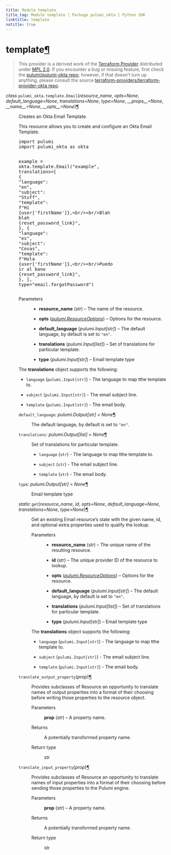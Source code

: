 ```yaml
---
title: Module template
title_tag: Module template | Package pulumi_okta | Python SDK
linktitle: template
notitle: true
---
```


<div class="section" id="template">
<h1>template<a class="headerlink" href="#template" title="Permalink to this headline">¶</a></h1>
<blockquote>
<div><p>This provider is a derived work of the <a class="reference external" href="https://github.com/terraform-providers/terraform-provider-okta">Terraform Provider</a> distributed under
<a class="reference external" href="https://www.mozilla.org/en-US/MPL/2.0/">MPL 2.0</a>. If you encounter a bug or missing feature, first check the
<a class="reference external" href="https://github.com/pulumi/pulumi-okta/issues">pulumi/pulumi-okta repo</a>; however, if that doesn’t turn up
anything, please consult the source <a class="reference external" href="https://github.com/terraform-providers/terraform-provider-okta/issues">terraform-providers/terraform-provider-okta repo</a>.</p>
</div></blockquote>
<span class="target" id="module-pulumi_okta.template"></span><dl class="py class">
<dt id="pulumi_okta.template.Email">
<em class="property">class </em><code class="sig-prename descclassname">pulumi_okta.template.</code><code class="sig-name descname">Email</code><span class="sig-paren">(</span><em class="sig-param"><span class="n">resource_name</span></em>, <em class="sig-param"><span class="n">opts</span><span class="o">=</span><span class="default_value">None</span></em>, <em class="sig-param"><span class="n">default_language</span><span class="o">=</span><span class="default_value">None</span></em>, <em class="sig-param"><span class="n">translations</span><span class="o">=</span><span class="default_value">None</span></em>, <em class="sig-param"><span class="n">type</span><span class="o">=</span><span class="default_value">None</span></em>, <em class="sig-param"><span class="n">__props__</span><span class="o">=</span><span class="default_value">None</span></em>, <em class="sig-param"><span class="n">__name__</span><span class="o">=</span><span class="default_value">None</span></em>, <em class="sig-param"><span class="n">__opts__</span><span class="o">=</span><span class="default_value">None</span></em><span class="sig-paren">)</span><a class="headerlink" href="#pulumi_okta.template.Email" title="Permalink to this definition">¶</a></dt>
<dd><p>Creates an Okta Email Template.</p>
<p>This resource allows you to create and configure an Okta Email Template.</p>
<div class="highlight-python notranslate"><div class="highlight"><pre><span></span><span class="kn">import</span> <span class="nn">pulumi</span>
<span class="kn">import</span> <span class="nn">pulumi_okta</span> <span class="k">as</span> <span class="nn">okta</span>

<span class="n">example</span> <span class="o">=</span> <span class="n">okta</span><span class="o">.</span><span class="n">template</span><span class="o">.</span><span class="n">Email</span><span class="p">(</span><span class="s2">&quot;example&quot;</span><span class="p">,</span>
    <span class="n">translations</span><span class="o">=</span><span class="p">[</span>
        <span class="p">{</span>
            <span class="s2">&quot;language&quot;</span><span class="p">:</span> <span class="s2">&quot;en&quot;</span><span class="p">,</span>
            <span class="s2">&quot;subject&quot;</span><span class="p">:</span> <span class="s2">&quot;Stuff&quot;</span><span class="p">,</span>
            <span class="s2">&quot;template&quot;</span><span class="p">:</span> <span class="sa">f</span><span class="s2">&quot;Hi </span><span class="si">{</span><span class="n">user</span><span class="p">[</span><span class="s1">&#39;firstName&#39;</span><span class="p">]</span><span class="si">}</span><span class="s2">,&lt;br/&gt;&lt;br/&gt;Blah blah </span><span class="si">{</span><span class="n">reset_password_link</span><span class="si">}</span><span class="s2">&quot;</span><span class="p">,</span>
        <span class="p">},</span>
        <span class="p">{</span>
            <span class="s2">&quot;language&quot;</span><span class="p">:</span> <span class="s2">&quot;es&quot;</span><span class="p">,</span>
            <span class="s2">&quot;subject&quot;</span><span class="p">:</span> <span class="s2">&quot;Cosas&quot;</span><span class="p">,</span>
            <span class="s2">&quot;template&quot;</span><span class="p">:</span> <span class="sa">f</span><span class="s2">&quot;Hola </span><span class="si">{</span><span class="n">user</span><span class="p">[</span><span class="s1">&#39;firstName&#39;</span><span class="p">]</span><span class="si">}</span><span class="s2">,&lt;br/&gt;&lt;br/&gt;Puedo ir al bano </span><span class="si">{</span><span class="n">reset_password_link</span><span class="si">}</span><span class="s2">&quot;</span><span class="p">,</span>
        <span class="p">},</span>
    <span class="p">],</span>
    <span class="nb">type</span><span class="o">=</span><span class="s2">&quot;email.forgotPassword&quot;</span><span class="p">)</span>
</pre></div>
</div>
<dl class="field-list simple">
<dt class="field-odd">Parameters</dt>
<dd class="field-odd"><ul class="simple">
<li><p><strong>resource_name</strong> (<em>str</em>) – The name of the resource.</p></li>
<li><p><strong>opts</strong> (<a class="reference internal" href="../../pulumi/#pulumi.ResourceOptions" title="pulumi.ResourceOptions"><em>pulumi.ResourceOptions</em></a>) – Options for the resource.</p></li>
<li><p><strong>default_language</strong> (<em>pulumi.Input</em><em>[</em><em>str</em><em>]</em>) – The default language, by default is set to <code class="docutils literal notranslate"><span class="pre">&quot;en&quot;</span></code>.</p></li>
<li><p><strong>translations</strong> (<em>pulumi.Input</em><em>[</em><em>list</em><em>]</em>) – Set of translations for particular template.</p></li>
<li><p><strong>type</strong> (<em>pulumi.Input</em><em>[</em><em>str</em><em>]</em>) – Email template type</p></li>
</ul>
</dd>
</dl>
<p>The <strong>translations</strong> object supports the following:</p>
<ul class="simple">
<li><p><code class="docutils literal notranslate"><span class="pre">language</span></code> (<code class="docutils literal notranslate"><span class="pre">pulumi.Input[str]</span></code>) - The language to map tthe template to.</p></li>
<li><p><code class="docutils literal notranslate"><span class="pre">subject</span></code> (<code class="docutils literal notranslate"><span class="pre">pulumi.Input[str]</span></code>) - The email subject line.</p></li>
<li><p><code class="docutils literal notranslate"><span class="pre">template</span></code> (<code class="docutils literal notranslate"><span class="pre">pulumi.Input[str]</span></code>) - The email body.</p></li>
</ul>
<dl class="py attribute">
<dt id="pulumi_okta.template.Email.default_language">
<code class="sig-name descname">default_language</code><em class="property">: pulumi.Output[str]</em><em class="property"> = None</em><a class="headerlink" href="#pulumi_okta.template.Email.default_language" title="Permalink to this definition">¶</a></dt>
<dd><p>The default language, by default is set to <code class="docutils literal notranslate"><span class="pre">&quot;en&quot;</span></code>.</p>
</dd></dl>

<dl class="py attribute">
<dt id="pulumi_okta.template.Email.translations">
<code class="sig-name descname">translations</code><em class="property">: pulumi.Output[list]</em><em class="property"> = None</em><a class="headerlink" href="#pulumi_okta.template.Email.translations" title="Permalink to this definition">¶</a></dt>
<dd><p>Set of translations for particular template.</p>
<ul class="simple">
<li><p><code class="docutils literal notranslate"><span class="pre">language</span></code> (<code class="docutils literal notranslate"><span class="pre">str</span></code>) - The language to map tthe template to.</p></li>
<li><p><code class="docutils literal notranslate"><span class="pre">subject</span></code> (<code class="docutils literal notranslate"><span class="pre">str</span></code>) - The email subject line.</p></li>
<li><p><code class="docutils literal notranslate"><span class="pre">template</span></code> (<code class="docutils literal notranslate"><span class="pre">str</span></code>) - The email body.</p></li>
</ul>
</dd></dl>

<dl class="py attribute">
<dt id="pulumi_okta.template.Email.type">
<code class="sig-name descname">type</code><em class="property">: pulumi.Output[str]</em><em class="property"> = None</em><a class="headerlink" href="#pulumi_okta.template.Email.type" title="Permalink to this definition">¶</a></dt>
<dd><p>Email template type</p>
</dd></dl>

<dl class="py method">
<dt id="pulumi_okta.template.Email.get">
<em class="property">static </em><code class="sig-name descname">get</code><span class="sig-paren">(</span><em class="sig-param"><span class="n">resource_name</span></em>, <em class="sig-param"><span class="n">id</span></em>, <em class="sig-param"><span class="n">opts</span><span class="o">=</span><span class="default_value">None</span></em>, <em class="sig-param"><span class="n">default_language</span><span class="o">=</span><span class="default_value">None</span></em>, <em class="sig-param"><span class="n">translations</span><span class="o">=</span><span class="default_value">None</span></em>, <em class="sig-param"><span class="n">type</span><span class="o">=</span><span class="default_value">None</span></em><span class="sig-paren">)</span><a class="headerlink" href="#pulumi_okta.template.Email.get" title="Permalink to this definition">¶</a></dt>
<dd><p>Get an existing Email resource’s state with the given name, id, and optional extra
properties used to qualify the lookup.</p>
<dl class="field-list simple">
<dt class="field-odd">Parameters</dt>
<dd class="field-odd"><ul class="simple">
<li><p><strong>resource_name</strong> (<em>str</em>) – The unique name of the resulting resource.</p></li>
<li><p><strong>id</strong> (<em>str</em>) – The unique provider ID of the resource to lookup.</p></li>
<li><p><strong>opts</strong> (<a class="reference internal" href="../../pulumi/#pulumi.ResourceOptions" title="pulumi.ResourceOptions"><em>pulumi.ResourceOptions</em></a>) – Options for the resource.</p></li>
<li><p><strong>default_language</strong> (<em>pulumi.Input</em><em>[</em><em>str</em><em>]</em>) – The default language, by default is set to <code class="docutils literal notranslate"><span class="pre">&quot;en&quot;</span></code>.</p></li>
<li><p><strong>translations</strong> (<em>pulumi.Input</em><em>[</em><em>list</em><em>]</em>) – Set of translations for particular template.</p></li>
<li><p><strong>type</strong> (<em>pulumi.Input</em><em>[</em><em>str</em><em>]</em>) – Email template type</p></li>
</ul>
</dd>
</dl>
<p>The <strong>translations</strong> object supports the following:</p>
<ul class="simple">
<li><p><code class="docutils literal notranslate"><span class="pre">language</span></code> (<code class="docutils literal notranslate"><span class="pre">pulumi.Input[str]</span></code>) - The language to map tthe template to.</p></li>
<li><p><code class="docutils literal notranslate"><span class="pre">subject</span></code> (<code class="docutils literal notranslate"><span class="pre">pulumi.Input[str]</span></code>) - The email subject line.</p></li>
<li><p><code class="docutils literal notranslate"><span class="pre">template</span></code> (<code class="docutils literal notranslate"><span class="pre">pulumi.Input[str]</span></code>) - The email body.</p></li>
</ul>
</dd></dl>

<dl class="py method">
<dt id="pulumi_okta.template.Email.translate_output_property">
<code class="sig-name descname">translate_output_property</code><span class="sig-paren">(</span><em class="sig-param"><span class="n">prop</span></em><span class="sig-paren">)</span><a class="headerlink" href="#pulumi_okta.template.Email.translate_output_property" title="Permalink to this definition">¶</a></dt>
<dd><p>Provides subclasses of Resource an opportunity to translate names of output properties
into a format of their choosing before writing those properties to the resource object.</p>
<dl class="field-list simple">
<dt class="field-odd">Parameters</dt>
<dd class="field-odd"><p><strong>prop</strong> (<em>str</em>) – A property name.</p>
</dd>
<dt class="field-even">Returns</dt>
<dd class="field-even"><p>A potentially transformed property name.</p>
</dd>
<dt class="field-odd">Return type</dt>
<dd class="field-odd"><p>str</p>
</dd>
</dl>
</dd></dl>

<dl class="py method">
<dt id="pulumi_okta.template.Email.translate_input_property">
<code class="sig-name descname">translate_input_property</code><span class="sig-paren">(</span><em class="sig-param"><span class="n">prop</span></em><span class="sig-paren">)</span><a class="headerlink" href="#pulumi_okta.template.Email.translate_input_property" title="Permalink to this definition">¶</a></dt>
<dd><p>Provides subclasses of Resource an opportunity to translate names of input properties into
a format of their choosing before sending those properties to the Pulumi engine.</p>
<dl class="field-list simple">
<dt class="field-odd">Parameters</dt>
<dd class="field-odd"><p><strong>prop</strong> (<em>str</em>) – A property name.</p>
</dd>
<dt class="field-even">Returns</dt>
<dd class="field-even"><p>A potentially transformed property name.</p>
</dd>
<dt class="field-odd">Return type</dt>
<dd class="field-odd"><p>str</p>
</dd>
</dl>
</dd></dl>

</dd></dl>

</div>
